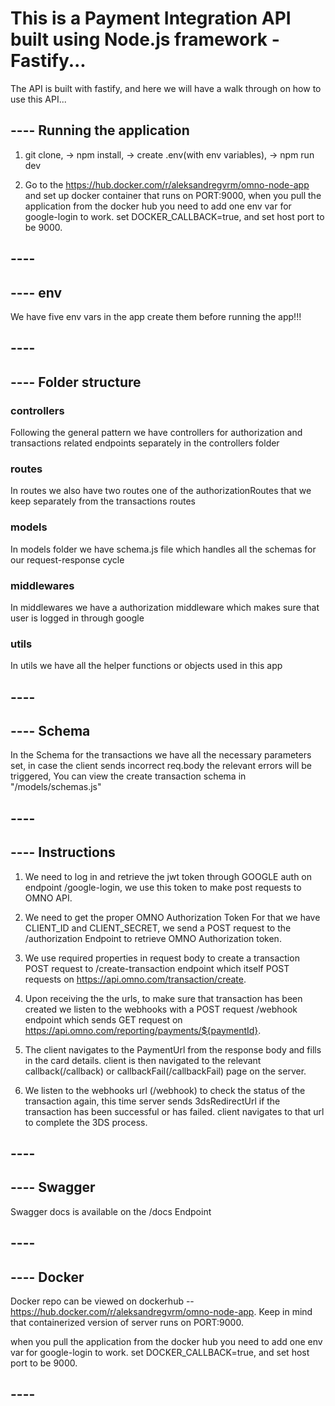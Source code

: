 # This is a Payment Integration API built using Node.js framework - Fastify... ####
 The API is built with fastify, and here we will have a walk through on how to use this API...

## ---- Running the application
 1) git clone, -> npm install, -> create .env(with env variables), -> npm run dev

 2) Go to the https://hub.docker.com/r/aleksandregvrm/omno-node-app and set up docker container that runs on PORT:9000, when you pull the application from the docker hub you need to add one env var for google-login to work. set DOCKER_CALLBACK=true, and set host port to be 9000.
## ---- 

## ---- env
 We have five env vars in the app create them before running the app!!!
## ---- 

## ---- Folder structure 

### controllers
 Following the general pattern we have controllers for authorization and transactions related endpoints separately in the controllers folder

### routes
 In routes we also have two routes one of the authorizationRoutes that we keep separately from the transactions routes 

### models
 In models folder we have schema.js file which handles all the schemas for our request-response cycle

### middlewares
 In middlewares we have a authorization middleware which makes sure that user is logged in through google

### utils
 In utils we have all the helper functions or objects used in this app
## ----

## ---- Schema
 In the Schema for the transactions we have all the necessary parameters set, in case the client sends incorrect req.body the relevant errors will be triggered, You can view the create transaction schema in "/models/schemas.js"
## ---- 


## ---- Instructions

 1) We need to log in and retrieve the jwt token through GOOGLE auth on endpoint /google-login, we use this token to make post requests to OMNO API.

 2) We need to get the proper OMNO Authorization Token For that we have CLIENT_ID and CLIENT_SECRET, we send a POST request to the /authorization Endpoint to retrieve OMNO Authorization token.

 3) We use required properties in request body to create a transaction POST request to /create-transaction endpoint which itself POST requests on https://api.omno.com/transaction/create.

 4) Upon receiving the the urls, to make sure that transaction has been created we listen to the webhooks with a POST request /webhook endpoint which sends GET request on https://api.omno.com/reporting/payments/${paymentId}.

 5) The client navigates to the PaymentUrl from the response body and fills in the card details. client is then navigated to the relevant callback(/callback) or callbackFail(/callbackFail) page on the server.

 6) We listen to the webhooks url (/webhook) to check the status of the transaction again, this time server sends 3dsRedirectUrl if the transaction has been successful or has failed. client navigates to that url to complete the 3DS process.
 
## ----

## ---- Swagger
 Swagger docs is available on the /docs Endpoint
## ----

## ---- Docker
 Docker repo can be viewed on dockerhub -- https://hub.docker.com/r/aleksandregvrm/omno-node-app. Keep in mind that containerized version of server runs on PORT:9000.

 when you pull the application from the docker hub you need to add one env var for google-login to work. set DOCKER_CALLBACK=true, and set host port to be 9000.
## ---- 